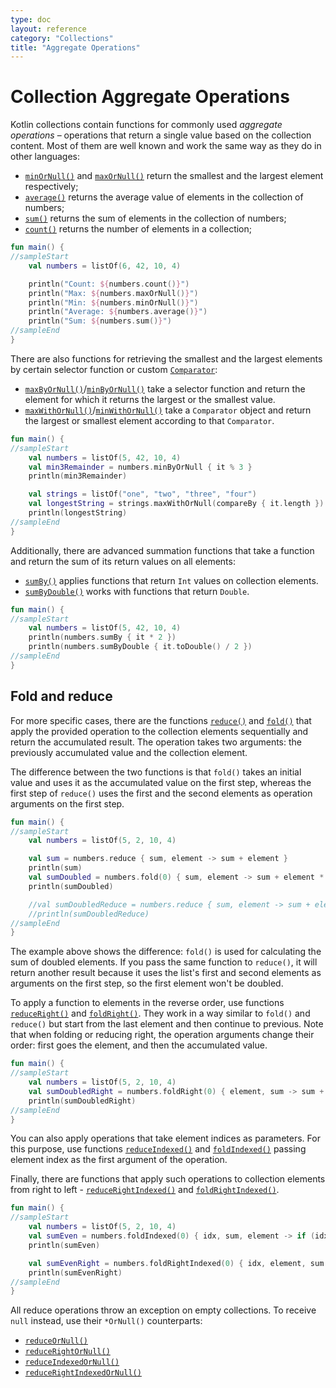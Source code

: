```yaml
---
type: doc
layout: reference
category: "Collections"
title: "Aggregate Operations"
---
```


# Collection Aggregate Operations

Kotlin collections contain functions for commonly used _aggregate operations_ – operations that return a single value based on the collection content.
Most of them are well known and work the same way as they do in other languages:

* [`minOrNull()`](/api/latest/jvm/stdlib/kotlin.collections/min-or-null.html) and [`maxOrNull()`](/api/latest/jvm/stdlib/kotlin.collections/max-or-null.html) return the smallest and the largest element respectively;
* [`average()`](/api/latest/jvm/stdlib/kotlin.collections/average.html) returns the average value of elements in the collection of numbers;
* [`sum()`](/api/latest/jvm/stdlib/kotlin.collections/sum.html) returns the sum of elements in the collection of numbers;
* [`count()`](/api/latest/jvm/stdlib/kotlin.collections/count.html) returns the number of elements in a collection;

<div class="sample" markdown="1" theme="idea" data-min-compiler-version="1.3">

```kotlin
fun main() {
//sampleStart
    val numbers = listOf(6, 42, 10, 4)

    println("Count: ${numbers.count()}")
    println("Max: ${numbers.maxOrNull()}")
    println("Min: ${numbers.minOrNull()}")
    println("Average: ${numbers.average()}")
    println("Sum: ${numbers.sum()}")
//sampleEnd
}
```
</div>

There are also functions for retrieving the smallest and the largest elements by certain selector function or custom [`Comparator`](/api/latest/jvm/stdlib/kotlin/-comparator/index.html):

* [`maxByOrNull()`](/api/latest/jvm/stdlib/kotlin.collections/max-by-or-null.html)/[`minByOrNull()`](/api/latest/jvm/stdlib/kotlin.collections/min-by-or-null.html) take a selector function and return the element for which it returns the largest or the smallest value.
* [`maxWithOrNull()`](/api/latest/jvm/stdlib/kotlin.collections/max-with-or-null.html)/[`minWithOrNull()`](/api/latest/jvm/stdlib/kotlin.collections/min-with-or-null.html) take a `Comparator` object and return the largest or smallest element according to that `Comparator`. 

<div class="sample" markdown="1" theme="idea" data-min-compiler-version="1.3">

```kotlin
fun main() {
//sampleStart
    val numbers = listOf(5, 42, 10, 4)
    val min3Remainder = numbers.minByOrNull { it % 3 }
    println(min3Remainder)

    val strings = listOf("one", "two", "three", "four")
    val longestString = strings.maxWithOrNull(compareBy { it.length })
    println(longestString)
//sampleEnd
}
```
</div>

Additionally, there are advanced summation functions that take a function and return the sum of its return values on all elements: 

* [`sumBy()`](/api/latest/jvm/stdlib/kotlin.collections/sum-by.html) applies functions that return `Int` values on collection elements.
* [`sumByDouble()`](/api/latest/jvm/stdlib/kotlin.collections/sum-by-double.html) works with functions that return `Double`.

<div class="sample" markdown="1" theme="idea" data-min-compiler-version="1.3">

```kotlin
fun main() {
//sampleStart    
    val numbers = listOf(5, 42, 10, 4)
    println(numbers.sumBy { it * 2 })
    println(numbers.sumByDouble { it.toDouble() / 2 })
//sampleEnd
}
```
</div>

## Fold and reduce

For more specific cases, there are the functions [`reduce()`](/api/latest/jvm/stdlib/kotlin.collections/reduce.html) and [`fold()`](/api/latest/jvm/stdlib/kotlin.collections/fold.html) that apply the provided operation to the collection elements sequentially and return the accumulated result.
The operation takes two arguments:  the previously accumulated value and the collection element.

The difference between the two functions is that `fold()` takes an initial value and uses it as the accumulated value on the first step, whereas the first step of `reduce()` uses the first and the second elements as operation arguments on the first step.

<div class="sample" markdown="1" theme="idea" data-min-compiler-version="1.3">

```kotlin
fun main() {
//sampleStart
    val numbers = listOf(5, 2, 10, 4)

    val sum = numbers.reduce { sum, element -> sum + element }
    println(sum)
    val sumDoubled = numbers.fold(0) { sum, element -> sum + element * 2 }
    println(sumDoubled)

    //val sumDoubledReduce = numbers.reduce { sum, element -> sum + element * 2 } //incorrect: the first element isn't doubled in the result
    //println(sumDoubledReduce)
//sampleEnd
}
```
</div>

The example above shows the difference: `fold()` is used for calculating the sum of doubled elements.
If you pass the same function to `reduce()`, it will return another result because it uses the list's first and second elements as arguments on the first step, so the first element won't be doubled.

To apply a function to elements in the reverse order, use functions [`reduceRight()`](/api/latest/jvm/stdlib/kotlin.collections/reduce-right.html) and [`foldRight()`](/api/latest/jvm/stdlib/kotlin.collections/fold-right.html).
They work in a way similar to `fold()` and `reduce()` but start from the last element and then continue to previous.
Note that when folding or reducing right, the operation arguments change their order: first goes the element, and then the accumulated value.

<div class="sample" markdown="1" theme="idea" data-min-compiler-version="1.3">

```kotlin
fun main() {
//sampleStart
    val numbers = listOf(5, 2, 10, 4)
    val sumDoubledRight = numbers.foldRight(0) { element, sum -> sum + element * 2 }
    println(sumDoubledRight)
//sampleEnd
}
```
</div>

You can also apply operations that take element indices as parameters.
For this purpose, use functions [`reduceIndexed()`](/api/latest/jvm/stdlib/kotlin.collections/reduce-indexed.html) and [`foldIndexed()`](/api/latest/jvm/stdlib/kotlin.collections/fold-indexed.html) passing element index as the first argument of the operation. 

Finally, there are functions that apply such operations to collection elements from right to left - [`reduceRightIndexed()`](/api/latest/jvm/stdlib/kotlin.collections/reduce-right-indexed.html) and [`foldRightIndexed()`](/api/latest/jvm/stdlib/kotlin.collections/fold-right-indexed.html). 

<div class="sample" markdown="1" theme="idea" data-min-compiler-version="1.3">

```kotlin
fun main() {
//sampleStart
    val numbers = listOf(5, 2, 10, 4)
    val sumEven = numbers.foldIndexed(0) { idx, sum, element -> if (idx % 2 == 0) sum + element else sum }
    println(sumEven)

    val sumEvenRight = numbers.foldRightIndexed(0) { idx, element, sum -> if (idx % 2 == 0) sum + element else sum }
    println(sumEvenRight)
//sampleEnd
}
```
</div>

All reduce operations throw an exception on empty collections. To receive `null` instead, use their `*OrNull()` counterparts:
* [`reduceOrNull()`](/api/latest/jvm/stdlib/kotlin.collections/reduce-or-null.html)
* [`reduceRightOrNull()`](/api/latest/jvm/stdlib/kotlin.collections/reduce-right-or-null.html)
* [`reduceIndexedOrNull()`](/api/latest/jvm/stdlib/kotlin.collections/reduce-indexed-or-null.html)
* [`reduceRightIndexedOrNull()`](/api/latest/jvm/stdlib/kotlin.collections/reduce-right-indexed-or-null.html)